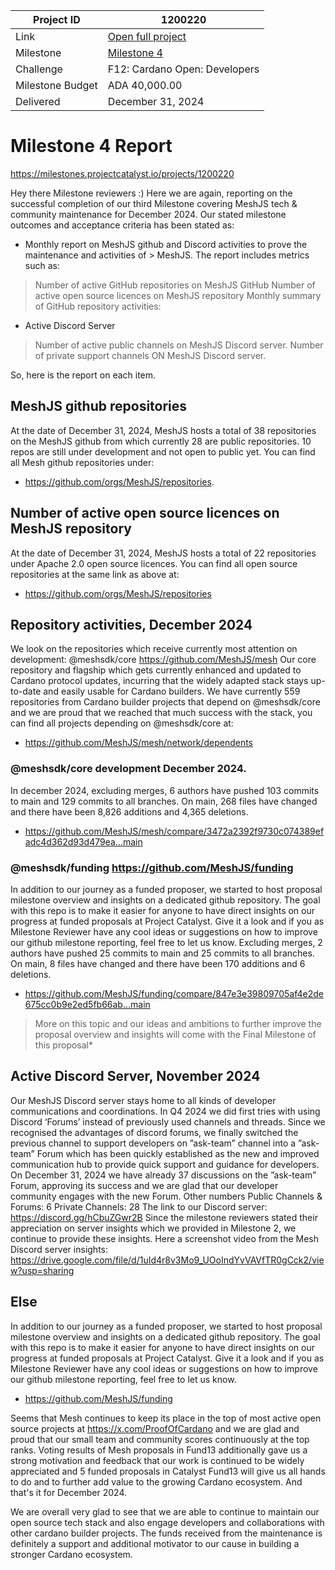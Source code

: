 |Project ID|1200220|
|-----------|-------------|
|Link|[Open full project](https://projectcatalyst.io/funds/10/f10-osde-open-source-dev-ecosystem/meshjs-sdk-operations-supporting-open-source-library-development-developer-resources-and-builder-community](https://projectcatalyst.io/funds/12/f12-cardano-open-developers/sustain-and-maintain-mesh-sdk))|
|Milestone|[Milestone 4](https://milestones.projectcatalyst.io/projects/1200220/milestones/4)
|Challenge|F12: Cardano Open: Developers|
|Milestone Budget|ADA 40,000.00|
|Delivered|December 31, 2024|


# Milestone 4 Report
https://milestones.projectcatalyst.io/projects/1200220 

Hey there Milestone reviewers :)
Here we are again, reporting on the successful completion of our third Milestone covering MeshJS tech & community maintenance for December 2024. Our stated milestone outcomes and acceptance criteria has been stated as:
- Monthly report on MeshJS github and Discord activities to prove the maintenance and activities of > MeshJS. The report includes metrics such as:
> Number of active GitHub repositories on MeshJS GitHub
> Number of active open source licences on MeshJS repository
> Monthly summary of GitHub repository activities:
- Active Discord Server
> Number of active public channels on MeshJS Discord server.
> Number of private support channels ON MeshJS Discord server.

So, here is the report on each item.

## MeshJS github repositories
At the date of December 31, 2024, MeshJS hosts a total of 38 repositories on the MeshJS github from which currently 28 are public repositories. 10 repos are still under development and not open to public yet. You can find all Mesh github repositories under:
- https://github.com/orgs/MeshJS/repositories.


## Number of active open source licences on MeshJS repository
At the date of December 31, 2024, MeshJS hosts a total of 22 repositories under Apache 2.0 open source licences. You can find all open source repositories at the same link as above at:
- https://github.com/orgs/MeshJS/repositories 

## Repository activities, December 2024
We look on the repositories which receive currently most attention on development:
@meshsdk/core https://github.com/MeshJS/mesh 
Our core repository and flagship which gets currently enhanced and updated to Cardano protocol updates, incurring that the widely adapted stack stays up-to-date and easily usable for Cardano builders. 
We have  currently 559 repositories from Cardano builder projects that depend on @meshsdk/core and we are proud that we reached that much success with the stack, you can find all projects depending on @meshsdk/core at:
- https://github.com/MeshJS/mesh/network/dependents
  
### @meshsdk/core development December 2024.
In december 2024, excluding merges, 6 authors have pushed 103 commits to main and 129 commits to all branches. On main, 268 files have changed and there have been 8,826 additions and 4,365 deletions.
- https://github.com/MeshJS/mesh/compare/3472a2392f9730c074389efadc4d362d93d479ea...main

### @meshsdk/funding https://github.com/MeshJS/funding 
In addition to our journey as a funded proposer, we started to host proposal milestone overview and insights on a dedicated github repository. The goal with this repo is to make it easier for anyone to have direct insights on our progress at funded proposals at Project Catalyst. Give it a look and if you as Milestone Reviewer have any cool ideas or suggestions on how to improve our github milestone reporting, feel free to let us know.
Excluding merges, 2 authors have pushed 25 commits to main and 25 commits to all branches. On main, 8 files have changed and there have been 170 additions and 6 deletions.
- https://github.com/MeshJS/funding/compare/847e3e39809705af4e2de675cc0b9e2ed5fb66ab...main
  
> More on this topic and our ideas and ambitions to further improve the proposal overview and insights will come with the Final Milestone of this proposal*

## Active Discord Server, November 2024
Our MeshJS Discord server stays home to all kinds of developer communications and coordinations. In Q4 2024 we did first tries with using Discord ‘Forums’ instead of previously used channels and threads. Since we recognised the advantages of discord forums, we finally switched the previous channel to support developers on ”ask-team” channel into a ”ask-team” Forum which has been quickly established as the new and improved communication hub to provide quick support and guidance for developers.
On December 31, 2024 we have already 37 discussions on the ”ask-team” Forum, approving its success and we are glad that our developer community engages with the new Forum.
Other numbers
Public Channels & Forums: 6
Private Channels: 28
The link to our Discord server: https://discord.gg/hCbuZGwr2B 
Since the milestone reviewers stated their appreciation on server insights which we provided in Milestone 2, we continue to provide these insights. Here a screenshot video from the Mesh Discord server insights:
https://drive.google.com/file/d/1uId4r8v3Mo9_UOoIndYvVAVfTR0gCck2/view?usp=sharing 

## Else
In addition to our journey as a funded proposer, we started to host proposal milestone overview and insights on a dedicated github repository. The goal with this repo is to make it easier for anyone to have direct insights on our progress at funded proposals at Project Catalyst. Give it a look and if you as Milestone Reviewer have any cool ideas or suggestions on how to improve our github milestone reporting, feel free to let us know.
- https://github.com/MeshJS/funding
  
Seems that Mesh continues to keep its place in the top of most active open source projects at https://x.com/ProofOfCardano and we are glad and proud that our small team and community scores continuously at the top ranks. 
Voting results of Mesh proposals in Fund13 additionally gave us a strong motivation and feedback that our work is continued to be widely appreciated and 5 funded proposals in Catalyst Fund13 will give us all hands to do and to further add value to the growing Cardano ecosystem.
And that's it for December 2024.

We are overall very glad to see that we are able to continue to maintain our open source tech stack and also engage developers and collaborations with other cardano builder projects. The funds received from the maintenance is definitely a support and additional motivator to our cause in building a stronger Cardano ecosystem.
